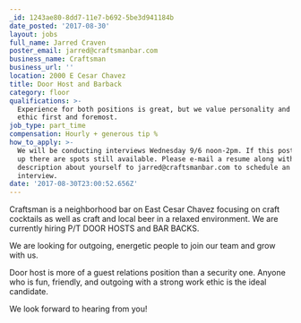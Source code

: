 ```yaml
---
_id: 1243ae80-8dd7-11e7-b692-5be3d941184b
date_posted: '2017-08-30'
layout: jobs
full_name: Jarred Craven
poster_email: jarred@craftsmanbar.com
business_name: Craftsman
business_url: ''
location: 2000 E Cesar Chavez
title: Door Host and Barback
category: floor
qualifications: >-
  Experience for both positions is great, but we value personality and work
  ethic first and foremost.
job_type: part_time
compensation: Hourly + generous tip %
how_to_apply: >-
  We will be conducting interviews Wednesday 9/6 noon-2pm. If this post is still
  up there are spots still available. Please e-mail a resume along with a brief
  description about yourself to jarred@craftsmanbar.com to schedule an
  interview.
date: '2017-08-30T23:00:52.656Z'
---
```

Craftsman is a neighborhood bar on East Cesar Chavez focusing on craft cocktails as well as craft and local beer in a relaxed environment. We are currently hiring P/T DOOR HOSTS and BAR BACKS.

We are looking for outgoing, energetic people to join our team and grow with us. 

Door host is more of a guest relations position than a security one. Anyone who is fun, friendly, and outgoing with a strong work ethic is the ideal candidate.

We look forward to hearing from you!
